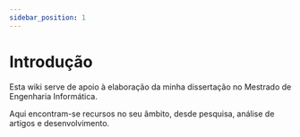 ```yaml
---
sidebar_position: 1
---
```


# Introdução

Esta wiki serve de apoio à elaboração da minha dissertação no Mestrado de Engenharia Informática.

Aqui encontram-se recursos no seu âmbito, desde pesquisa, análise de artigos e desenvolvimento.
